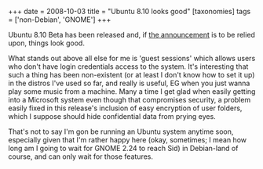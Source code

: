 +++
date = 2008-10-03
title = "Ubuntu 8.10 looks good"
[taxonomies]
tags = ['non-Debian', 'GNOME']
+++

Ubuntu 8.10 Beta has been released and, if [the announcement] is to be
relied upon, things look good.

What stands out above all else for me is 'guest sessions' which allows
users who don't have login credentials access to the system. It's
interesting that such a thing has been non-existent (or at least I
don't know how to set it up) in the distros I've used so far, and
really is useful, EG when you just wanna play some music from a machine.
Many a time I get glad when easily getting into a Microsoft system even
though that compromises security, a problem easily fixed in this
release's inclusion of easy encryption of user folders, which I suppose
should hide confidential data from prying eyes.

That's not to say I'm gon be running an Ubuntu system anytime soon,
especially given that I'm rather happy here (okay, sometimes; I mean
how long am I going to wait for GNOME 2.24 to reach Sid) in Debian-land
of course, and can only wait for those features.

  [the announcement]: https://lists.ubuntu.com/archives/ubuntu-announce/2008-October/000114.html
